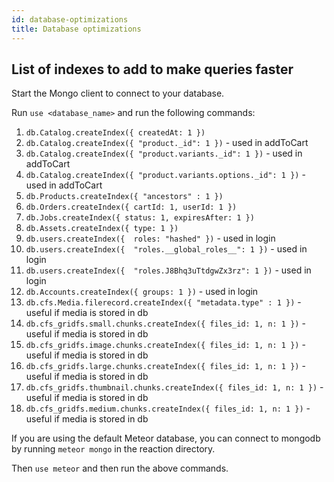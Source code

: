```yaml
---
id: database-optimizations
title: Database optimizations
---
```


## List of indexes to add to make queries faster

Start the Mongo client to connect to your database.

Run `use <database_name>` and run the following commands:

1. `db.Catalog.createIndex({ createdAt: 1 })` 
2. `db.Catalog.createIndex({ "product._id": 1 })` - used in addToCart
3. `db.Catalog.createIndex({ "product.variants._id": 1 })` - used in addToCart
4. `db.Catalog.createIndex({ "product.variants.options._id": 1 })` - used in addToCart
5. `db.Products.createIndex({ "ancestors" : 1 })`
6. `db.Orders.createIndex({ cartId: 1, userId: 1 })`
7. `db.Jobs.createIndex({ status: 1, expiresAfter: 1 })`
8. `db.Assets.createIndex({ type: 1 })`
9. `db.users.createIndex({  roles: "hashed" })` - used in login
10. `db.users.createIndex({  "roles.__global_roles__": 1 })` - used in login
11. `db.users.createIndex({  "roles.J8Bhq3uTtdgwZx3rz": 1 })` - used in login
12. `db.Accounts.createIndex({ groups: 1 })` - used in login
13. `db.cfs.Media.filerecord.createIndex({ "metadata.type" : 1 })` - useful if media is stored in db
14. `db.cfs_gridfs.small.chunks.createIndex({ files_id: 1, n: 1 })` - useful if media is stored in db
15. `db.cfs_gridfs.image.chunks.createIndex({ files_id: 1, n: 1 })` - useful if media is stored in db
16. `db.cfs_gridfs.large.chunks.createIndex({ files_id: 1, n: 1 })` - useful if media is stored in db
17. `db.cfs_gridfs.thumbnail.chunks.createIndex({ files_id: 1, n: 1 })` - useful if media is stored in db
18. `db.cfs_gridfs.medium.chunks.createIndex({ files_id: 1, n: 1 })` - useful if media is stored in db

If you are using the default Meteor database, you can connect to mongodb by running `meteor mongo` in the reaction directory.

Then `use meteor` and then run the above commands.